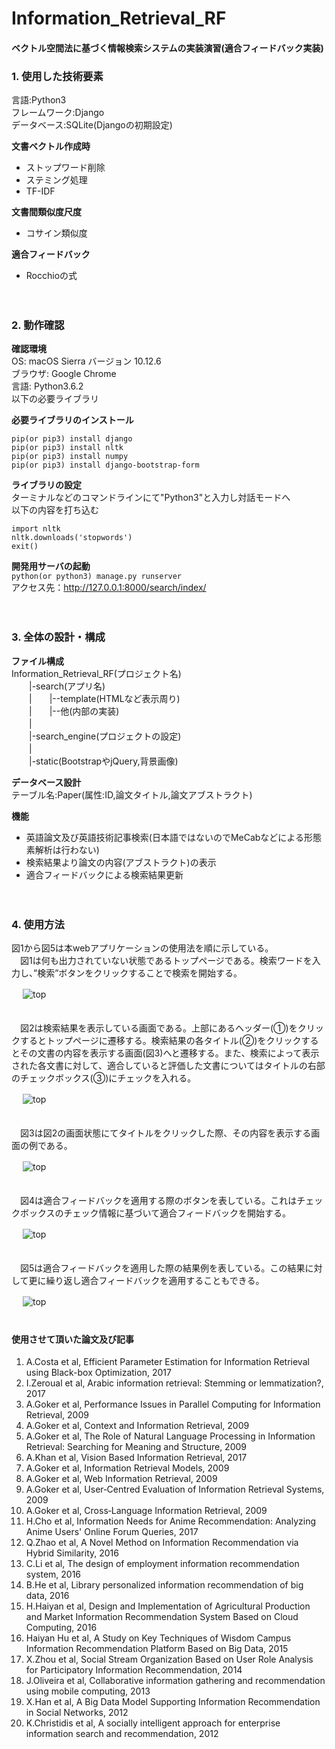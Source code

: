 # Information_Retrieval_RF

#### ベクトル空間法に基づく情報検索システムの実装演習(適合フィードバック実装)


### 1. 使用した技術要素
言語:Python3  
フレームワーク:Django  
データベース:SQLite(Djangoの初期設定)  

**文書ベクトル作成時**
* ストップワード削除
* ステミング処理
* TF-IDF

**文書間類似度尺度**
* コサイン類似度

**適合フィードバック**
* Rocchioの式

　
### 2. 動作確認
**確認環境**  
OS: macOS Sierra バージョン 10.12.6  
ブラウザ: Google Chrome  
言語: Python3.6.2  
以下の必要ライブラリ

**必要ライブラリのインストール**
```
pip(or pip3) install django
pip(or pip3) install nltk
pip(or pip3) install numpy
pip(or pip3) install django-bootstrap-form
```
**ライブラリの設定**  
ターミナルなどのコマンドラインにて"Python3"と入力し対話モードへ  
以下の内容を打ち込む
```python:setup
import nltk
nltk.downloads('stopwords')
exit()
```

**開発用サーバの起動**  
`python(or python3) manage.py runserver`   
アクセス先：http://127.0.0.1:8000/search/index/

　
### 3. 全体の設計・構成
**ファイル構成**   
Information_Retrieval_RF(プロジェクト名)  
　　|-search(アプリ名)  
　　|　　|--template(HTMLなど表示周り)  
　　|　　|--他(内部の実装)  
　　|  
　　|-search_engine(プロジェクトの設定)  
　　|  
　　|-static(BootstrapやjQuery,背景画像)  

**データベース設計**  
テーブル名:Paper(属性:ID,論文タイトル,論文アブストラクト)  

**機能**
* 英語論文及び英語技術記事検索(日本語ではないのでMeCabなどによる形態素解析は行わない)
* 検索結果より論文の内容(アブストラクト)の表示
* 適合フィードバックによる検索結果更新  

　
### 4. 使用方法
図1から図5は本webアプリケーションの使用法を順に示している。  
　図1は何も出力されていない状態であるトップページである。検索ワードを入力し、”検索”ボタンをクリックすることで検索を開始する。

　
![top](./explain_image/1-1.png)  
　

　図2は検索結果を表示している画面である。上部にあるヘッダー(①)をクリックするとトップページに遷移する。検索結果の各タイトル(②)をクリックするとその文書の内容を表示する画面(図3)へと遷移する。また、検索によって表示された各文書に対して、適合していると評価した文書についてはタイトルの右部のチェックボックス(③)にチェックを入れる。  

　
![top](./explain_image/2-1.png)  
　

　図3は図2の画面状態にてタイトルをクリックした際、その内容を表示する画面の例である。  

　
![top](./explain_image/3-1.png)  
　

　図4は適合フィードバックを適用する際のボタンを表している。これはチェックボックスのチェック情報に基づいて適合フィードバックを開始する。

　
![top](./explain_image/4-1.png)  
　

　図5は適合フィードバックを適用した際の結果例を表している。この結果に対して更に繰り返し適合フィードバックを適用することもできる。  

　
![top](./explain_image/5-1.png)  
　
　

#### 使用させて頂いた論文及び記事
1. A.Costa et al, Efficient Parameter Estimation for Information Retrieval using Black-box Optimization, 2017
2. I.Zeroual et al, Arabic information retrieval: Stemming or lemmatization?, 2017
3. A.Goker et al, Performance Issues in Parallel Computing for Information Retrieval, 2009
4. A.Goker et al, Context and Information Retrieval, 2009
5. A.Goker et al, The Role of Natural Language Processing in Information Retrieval: Searching for Meaning and Structure, 2009
6. A.Khan et al, Vision Based Information Retrieval, 2017
7. A.Goker et al, Information Retrieval Models, 2009
8. A.Goker et al, Web Information Retrieval, 2009
9. A.Goker et al, User‐Centred Evaluation of Information Retrieval Systems, 2009
10. A.Goker et al, Cross‐Language Information Retrieval, 2009
11. H.Cho et al, Information Needs for Anime Recommendation: Analyzing Anime Users' Online Forum Queries, 2017
12. Q.Zhao et al, A Novel Method on Information Recommendation via Hybrid Similarity, 2016
13. C.Li et al, The design of employment information recommendation system, 2016
14. B.He et al, Library personalized information recommendation of big data, 2016
15. H.Haiyan et al, Design and Implementation of Agricultural Production and Market Information Recommendation System Based on Cloud Computing, 2016
16. Haiyan Hu et al, A Study on Key Techniques of Wisdom Campus Information Recommendation Platform Based on Big Data, 2015
17. X.Zhou et al, Social Stream Organization Based on User Role Analysis for Participatory Information Recommendation, 2014
18. J.Oliveira et al, Collaborative information gathering and recommendation using mobile computing, 2013
19. X.Han et al, A Big Data Model Supporting Information Recommendation in Social Networks, 2012
20. K.Christidis et al, A socially intelligent approach for enterprise information search and recommendation, 2012
